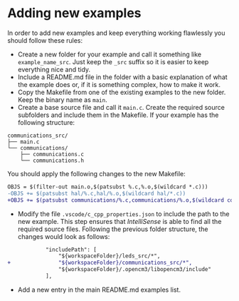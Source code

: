 
# Adding new examples

In order to add new examples and keep everything working flawlessly you should follow these rules:
* Create a new folder for your example and call it something like `example_name_src`. Just keep the `_src` suffix so it is easier to keep everything nice and tidy.
* Include a README.md file in the folder with a basic explanation of what the example does or, if it is something complex, how to make it work.
* Copy the Makefile from one of the existing examples to the new folder. Keep the binary name as `main`.
* Create a base source file and call it `main.c`. Create the required source subfolders and include them in the Makefile. If your example has the following structure:
```
communications_src/
├── main.c
└── communications/
    ├── communications.c
    └── communications.h
```
You should apply the following changes to the new Makefile:
```diff
OBJS = $(filter-out main.o,$(patsubst %.c,%.o,$(wildcard *.c)))
-OBJS += $(patsubst hal/%.c,hal/%.o,$(wildcard hal/*.c))
+OBJS += $(patsubst communications/%.c,communications/%.o,$(wildcard communications/*.c))
```
* Modify the file `.vscode/c_cpp_properties.json` to include the path to the new example. This step ensures that *IntelliSense* is able to find all the required source files. Following the previous folder structure, the changes would look as follows:
```diff
            "includePath": [
                "${workspaceFolder}/leds_src/*",
+               "${workspaceFolder}/communications_src/*",
                "${workspaceFolder}/.opencm3/libopencm3/include"
            ],
```
* Add a new entry in the main README.md examples list.